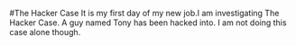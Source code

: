 
#The Hacker Case
It is my first day of my new job.I am investigating The Hacker Case. A guy named Tony has been hacked into. I am not doing this case alone though.
 
